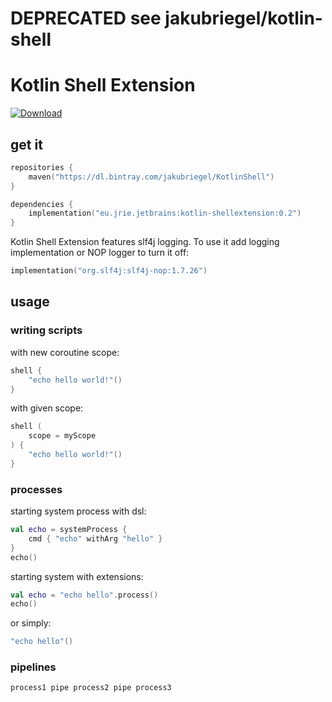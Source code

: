 # DEPRECATED see jakubriegel/kotlin-shell

# Kotlin Shell Extension
[ ![Download](https://api.bintray.com/packages/jakubriegel/KotlinShell/kotlin-shellextension/images/download.svg?version=0.2) ](https://bintray.com/jakubriegel/KotlinShell/kotlin-shellextension/0.2/link)

## get it
```kotlin
repositories {
    maven("https://dl.bintray.com/jakubriegel/KotlinShell")
}

dependencies {
    implementation("eu.jrie.jetbrains:kotlin-shellextension:0.2")
}
```

Kotlin Shell Extension features slf4j logging. To use it add logging implementation or NOP logger to turn it off: 
```kotlin
implementation("org.slf4j:slf4j-nop:1.7.26")
```

## usage
### writing scripts
with new coroutine scope:
```kotlin
shell {
    "echo hello world!"()
}
```

with given scope:
```kotlin
shell (
    scope = myScope
) {
    "echo hello world!"()
}
```

### processes
starting system process with dsl:
```kotlin
val echo = systemProcess {
    cmd { "echo" withArg "hello" }
}
echo()
```

starting system with extensions:
```kotlin
val echo = "echo hello".process() 
echo()
```
or simply: 
```kotlin
"echo hello"() 
```

### pipelines
```kotlin
process1 pipe process2 pipe process3
```

 

